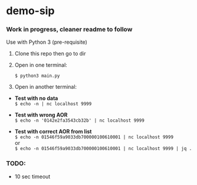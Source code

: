 # demo-sip

### Work in progress, cleaner readme to follow

Use with Python 3 (pre-requisite)

1. Clone this repo then go to dir

2. Open in one terminal:
   
   `$ python3 main.py`

4. Open in another terminal:
  - **Test with no data**\
    `$ echo -n | nc localhost 9999`

  - **Test with wrong AOR**\
    `$ echo -n '0142e2fa3543cb32b' | nc localhost 9999`

  - **Test with correct AOR from list**\
    `$ echo -n 01546f59a9033db700000100610001 | nc localhost 9999`\
    or\
    `$ echo -n 01546f59a9033db700000100610001 | nc localhost 9999 | jq .`

### TODO:
- 10 sec timeout